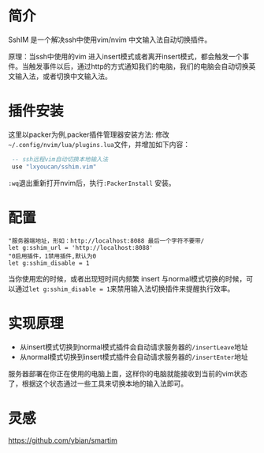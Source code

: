 # 简介

SshIM 是一个解决ssh中使用vim/nvim 中文输入法自动切换插件。

原理：当ssh中使用的vim 进入insert模式或者离开insert模式，都会触发一个事件。当触发事件以后，通过http的方式通知我们的电脑，我们的电脑会自动切换英文输入法，或者切换中文输入法。

# 插件安装
  这里以packer为例,packer插件管理器安装方法:
修改`~/.config/nvim/lua/plugins.lua`文件，并增加如下内容：
```lua
 -- ssh远程vim自动切换本地输入法
 use "lxyoucan/sshim.vim"

```
`:wq`退出重新打开nvim后，执行`:PackerInstall` 安装。
# 配置

```vim
"服务器端地址，形如：http://localhost:8088 最后一个字符不要带/
let g:sshim_url = 'http://localhost:8088'
"0启用插件，1禁用插件,默认为0 
let g:sshim_disable = 1

```
当你使用宏的时候，或者出现短时间内频繁 insert 与normal模式切换的时候，可以通过`let g:sshim_disable = 1`来禁用输入法切换插件来提醒执行效率。

# 实现原理

- 从insert模式切换到normal模式插件会自动请求服务器的`/insertLeave`地址
- 从normal模式切换到insert模式插件会自动请求服务器的`/insertEnter`地址

服务器部署在你正在使用的电脑上面，这样你的电脑就能接收到当前的vim状态了，根据这个状态通过一些工具来切换本地的输入法即可。
# 灵感
https://github.com/ybian/smartim

